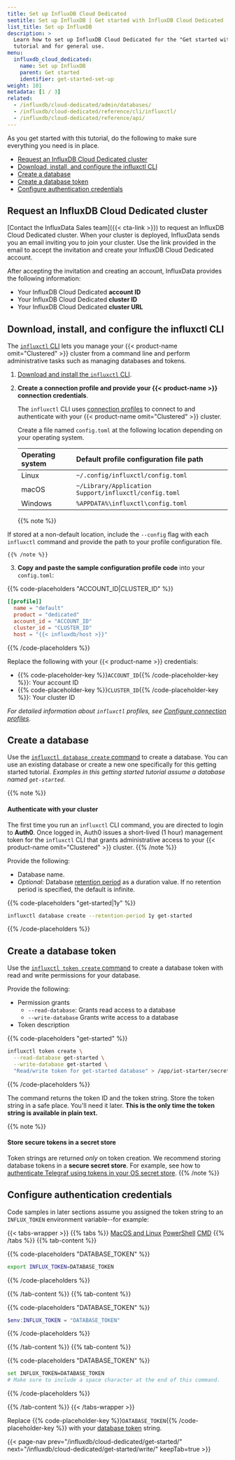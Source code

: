 ```yaml
---
title: Set up InfluxDB Cloud Dedicated
seotitle: Set up InfluxDB | Get started with InfluxDB Cloud Dedicated
list_title: Set up InfluxDB
description: >
  Learn how to set up InfluxDB Cloud Dedicated for the "Get started with InfluxDB"
  tutorial and for general use.
menu:
  influxdb_cloud_dedicated:
    name: Set up InfluxDB
    parent: Get started
    identifier: get-started-set-up
weight: 101
metadata: [1 / 3]
related:
  - /influxdb/cloud-dedicated/admin/databases/
  - /influxdb/cloud-dedicated/reference/cli/influxctl/
  - /influxdb/cloud-dedicated/reference/api/
---
```


As you get started with this tutorial, do the following to make sure everything
you need is in place.

- [Request an InfluxDB Cloud Dedicated cluster](#request-an-influxdb-cloud-dedicated-cluster)
- [Download, install, and configure the influxctl CLI](#download-install-and-configure-the-influxctl-cli)
- [Create a database](#create-a-database)
- [Create a database token](#create-a-database-token)
- [Configure authentication credentials](#configure-authentication-credentials)

## Request an InfluxDB Cloud Dedicated cluster

[Contact the InfluxData Sales team]({{< cta-link >}}) to request an
InfluxDB Cloud Dedicated cluster.
When your cluster is deployed, InfluxData sends you an email inviting you to
join your cluster. Use the link provided in the email to accept the invitation
and create your InfluxDB Cloud Dedicated account.

After accepting the invitation and creating an account, InfluxData provides the
following information:

- Your InfluxDB Cloud Dedicated **account ID**
- Your InfluxDB Cloud Dedicated **cluster ID**
- Your InfluxDB Cloud Dedicated **cluster URL**

## Download, install, and configure the influxctl CLI

The [`influxctl` CLI](/influxdb/cloud-dedicated/reference/cli/influxctl/)
lets you manage your {{< product-name omit="Clustered" >}} cluster from a
command line and perform administrative tasks such as managing
databases and tokens.

1.  [Download and install the `influxctl` CLI](/influxdb/cloud-dedicated/reference/cli/influxctl/#download-and-install-influxctl).

2.  **Create a connection profile and provide your {{< product-name >}} connection credentials**.

    The `influxctl` CLI uses [connection profiles](/influxdb/cloud-dedicated/reference/cli/influxctl/#configure-connection-profiles)
    to connect to and authenticate with your {{< product-name omit="Clustered" >}} cluster.

    Create a file named `config.toml` at the following location depending on
    your operating system.

    | Operating system | Default profile configuration file path               |
    | :--------------- | :---------------------------------------------------- |
    | Linux            | `~/.config/influxctl/config.toml`                     |
    | macOS            | `~/Library/Application Support/influxctl/config.toml` |
    | Windows          | `%APPDATA%\influxctl\config.toml`                     |

    {{% note %}}

If stored at a non-default location, include the `--config` flag with each
`influxctl` command and provide the path to your profile configuration file.

    {{% /note %}}

3.  **Copy and paste the sample configuration profile code** into your `config.toml`:

{{% code-placeholders "ACCOUNT_ID|CLUSTER_ID" %}}

```toml
[[profile]]
  name = "default"
  product = "dedicated"
  account_id = "ACCOUNT_ID"
  cluster_id = "CLUSTER_ID"
  host = "{{< influxdb/host >}}"
```

{{% /code-placeholders %}}

Replace the following with your {{< product-name >}} credentials:

- {{% code-placeholder-key %}}`ACCOUNT_ID`{{% /code-placeholder-key %}}: Your account ID
- {{% code-placeholder-key %}}`CLUSTER_ID`{{% /code-placeholder-key %}}: Your cluster ID

_For detailed information about `influxctl` profiles, see
[Configure connection profiles](/influxdb/cloud-dedicated/reference/cli/influxctl/#configure-connection-profiles)_.

## Create a database

Use the
[`influxctl database create` command](/influxdb/cloud-dedicated/reference/cli/influxctl/database/create/)
to create a database. You can use an existing database or create a new one
specifically for this getting started tutorial.
_Examples in this getting started tutorial assume a database named `get-started`._

{{% note %}}

#### Authenticate with your cluster

The first time you run an `influxctl` CLI command, you are directed
to login to **Auth0**. Once logged in, Auth0 issues a short-lived (1 hour)
management token for the `influxctl` CLI that grants administrative access
to your {{< product-name omit="Clustered" >}} cluster.
{{% /note %}}

Provide the following:

- Database name.
- _Optional:_ Database
  [retention period](/influxdb/cloud-dedicated/admin/databases/#retention-periods)
  as a duration value. If no retention period is specified, the default is infinite.

<!--Skip tests for database create and delete: namespaces aren't reusable-->
<!--pytest.mark.skip-->

{{% code-placeholders "get-started|1y" %}}

```sh
influxctl database create --retention-period 1y get-started
```

{{% /code-placeholders %}}

## Create a database token

Use the
[`influxctl token create` command](/influxdb/cloud-dedicated/reference/cli/influxctl/token/create/)
to create a database token with read and write permissions for your database.

Provide the following:

- Permission grants
  - `--read-database`: Grants read access to a database
  - `--write-database` Grants write access to a database
- Token description

{{% code-placeholders "get-started" %}}

```bash
influxctl token create \
  --read-database get-started \
  --write-database get-started \
  "Read/write token for get-started database" > /app/iot-starter/secret.txt
```

{{% /code-placeholders %}}

<!--test-cleanup
```bash
influxctl token delete --force \
$(influxctl token list \
 | grep "Read/write token for get-started database" \
 | head -n1 | cut -d' ' -f2)
```
-->

The command returns the token ID and the token string.
Store the token string in a safe place.
You'll need it later.
**This is the only time the token string is available in plain text.**

{{% note %}}

#### Store secure tokens in a secret store

Token strings are returned _only_ on token creation.
We recommend storing database tokens in a **secure secret store**.
For example, see how to [authenticate Telegraf using tokens in your OS secret store](https://github.com/influxdata/telegraf/tree/master/plugins/secretstores/os).
{{% /note %}}

## Configure authentication credentials

Code samples in later sections assume you assigned the token string to an
`INFLUX_TOKEN` environment variable--for example:

{{< tabs-wrapper >}}
{{% tabs %}}
[MacOS and Linux](#)
[PowerShell](#)
[CMD](#)
{{% /tabs %}}
{{% tab-content %}}

<!-- Using tabs-wrapper b/c code-tabs-wrapper breaks here. -->
<!-- BEGIN MACOS/LINUX -->

{{% code-placeholders "DATABASE_TOKEN" %}}

```sh
export INFLUX_TOKEN=DATABASE_TOKEN
```

{{% /code-placeholders %}}

<!-- END MACOS/LINUX -->

{{% /tab-content %}}
{{% tab-content %}}

<!-- BEGIN POWERSHELL -->

{{% code-placeholders "DATABASE_TOKEN" %}}

```powershell
$env:INFLUX_TOKEN = "DATABASE_TOKEN"
```

{{% /code-placeholders %}}

<!-- END POWERSHELL -->

{{% /tab-content %}}
{{% tab-content %}}

<!-- BEGIN CMD -->

{{% code-placeholders "DATABASE_TOKEN" %}}

<!--pytest.mark.skip-->

```sh
set INFLUX_TOKEN=DATABASE_TOKEN 
# Make sure to include a space character at the end of this command.
```

{{% /code-placeholders %}}

<!-- END CMD -->

{{% /tab-content %}}
{{< /tabs-wrapper >}}

Replace {{% code-placeholder-key %}}`DATABASE_TOKEN`{{% /code-placeholder-key %}}
with your [database token](#create-a-database-token) string.

{{< page-nav prev="/influxdb/cloud-dedicated/get-started/" next="/influxdb/cloud-dedicated/get-started/write/" keepTab=true >}}
